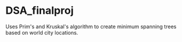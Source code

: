# DSA_finalproj
Uses Prim's and Kruskal's algorithm to create minimum spanning trees based on world city locations.
